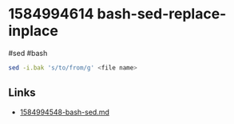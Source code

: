 # 1584994614 bash-sed-replace-inplace
#sed #bash

```bash
sed -i.bak 's/to/from/g' <file name>
```

## Links
- [1584994548-bash-sed.md](1584994548-bash-sed.md)

